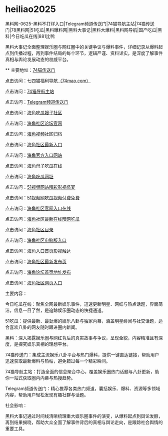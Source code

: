 # heiliao2025
黑料网-0625-黑料不打烊入口|Telegram频道传送门|74猫导航主站|74猫传送门|78黑料网|51吃瓜|黑料曝料网|黑料大事记|黑料大爆料|黑料网导航|国产吃瓜|黑料|今日吃瓜在线|881比鸭

黑料大事记全面整理娱乐圈与网红圈中的关键争议与爆料事件，详细记录从爆料起点到传播过程，再到事件结局的每个环节，逻辑严谨、资料详实，是深度了解事件真相与舆论发展动态的权威平台。

** 主要地址：<a href="https://74mao.com/">74猫传送门</a>

点击访问：七四猫福利导航<a href="https://74mao.com/">（74mao.com）</a>

点击访问：<a href="https://74mao.com/">74猫导航主站</a>

点击访问：<a href="https://74mao.com/">Telegram频道传送门</a>

点击访问：<a href="https://hj-765.pages.dev/">海角吃瓜嫂子社区</a>  

点击访问：<a href="https://hj-777.pages.dev/">海角社区论坛官网</a>  

点击访问：<a href="https://hj-1048.pages.dev/">海角视频社区归档</a>  

点击访问：<a href="https://hj-1049.pages.dev/">海角社区最新入口</a>  

点击访问：<a href="https://hj-1050.pages.dev/">海角官方入口网站</a>  

点击访问：<a href="https://hj-1051.pages.dev/">海角母子吃瓜在线</a>  

点击访问：<a href="https://hj-1052.pages.dev/">海角吃瓜网址</a>  

点击访问：<a href="https://hj-1295.pages.dev/">51视频网站精彩影视盛宴</a>  

点击访问：<a href="https://hj-1301.pages.dev/">51视频网吃瓜视频付费免费</a>  

点击访问：<a href="https://hj-1064.pages.dev/">海角社区官网入口在线</a>  

点击访问：<a href="https://hj-1065.pages.dev/">海角社区最新在线暗网吃瓜</a>  

点击访问：<a href="https://hj-1066.pages.dev/">海角社区目录</a>  

点击访问：<a href="https://hj-1067.pages.dev/">海角社区电脑版入口</a>  

点击访问：<a href="https://hj-1068.pages.dev/">海角入口首页影视触达</a>  

点击访问：<a href="https://hj-1069.pages.dev/">海角社区最新发布页</a>  

点击访问：<a href="https://hj-1070.pages.dev/">海角论坛首页地址发布</a>  

点击访问：<a href="https://hj-1071.pages.dev/">海角社区网页入口</a>  

主要内容：

今日吃瓜在线：聚焦全网最新娱乐事件，迅速更新明星、网红与热点话题，界面简洁，信息一目了然，是追踪娱乐圈动态的快捷通道。

51吃瓜：提供最新、最劲爆的娱乐八卦与独家内幕，涵盖明星绯闻与社交话题，适合喜欢八卦的网友随时跟进圈内新闻。

黑料：深入揭露娱乐圈与网红背后的真实故事与争议，呈现全貌，内容精准且有深度，是探究娱乐真相的理想平台。

74猫传送门：集成主流娱乐八卦平台与热门爆料，提供一键直达链接，帮助用户迅速获取最新爆料与热帖，避免错过每一个精彩瞬间。

74猫导航主站：打造全面的信息聚合中心，覆盖娱乐圈热门话题与八卦更新，助你一站式获取圈内内幕与热搜趋势。

Telegram频道传送门：精心推荐各类热门频道，囊括娱乐、爆料、资源等多领域内容，帮助用户轻松发现有趣社群与话题。

社会影响：

黑料大事记通过时间线清晰梳理重大娱乐圈事件的演变，从爆料起点到舆论发酵，再到结果揭晓，帮助大众全面了解事件背后的真相与舆论走向，是跟踪社会舆情的重要工具。

<span style="display:none;">[Canonical link](https://github.com/hihi20250625/viv6）</span>
